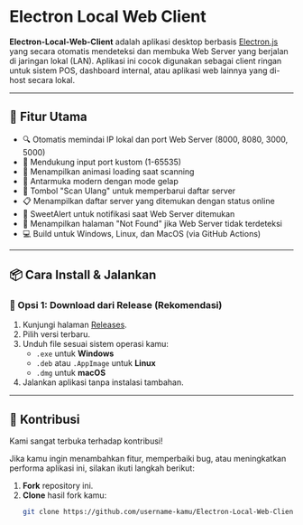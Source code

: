 # Electron Local Web Client

**Electron-Local-Web-Client** adalah aplikasi desktop berbasis [Electron.js](https://www.electronjs.org/) yang secara otomatis mendeteksi dan membuka Web Server yang berjalan di jaringan lokal (LAN). Aplikasi ini cocok digunakan sebagai client ringan untuk sistem POS, dashboard internal, atau aplikasi web lainnya yang di-host secara lokal.

---

## 🎯 Fitur Utama

- 🔍 Otomatis memindai IP lokal dan port Web Server (8000, 8080, 3000, 5000)
- 🎯 Mendukung input port kustom (1-65535)
- 📡 Menampilkan animasi loading saat scanning
- 🎨 Antarmuka modern dengan mode gelap
- 🔄 Tombol "Scan Ulang" untuk memperbarui daftar server
- 📋 Menampilkan daftar server yang ditemukan dengan status online
- 🎉 SweetAlert untuk notifikasi saat Web Server ditemukan
- 📂 Menampilkan halaman "Not Found" jika Web Server tidak terdeteksi
- 💻 Build untuk Windows, Linux, dan MacOS (via GitHub Actions)

---

## 📦 Cara Install & Jalankan

### 🔹 Opsi 1: Download dari Release (Rekomendasi)

1. Kunjungi halaman [Releases](https://github.com/Staryuu1/Electron-Local-Web-Client/releases).
2. Pilih versi terbaru.
3. Unduh file sesuai sistem operasi kamu:
   - `.exe` untuk **Windows**
   - `.deb` atau `.AppImage` untuk **Linux**
   - `.dmg` untuk **macOS**
4. Jalankan aplikasi tanpa instalasi tambahan.

---

## 🤝 Kontribusi

Kami sangat terbuka terhadap kontribusi!

Jika kamu ingin menambahkan fitur, memperbaiki bug, atau meningkatkan performa aplikasi ini, silakan ikuti langkah berikut:

1. **Fork** repository ini.
2. **Clone** hasil fork kamu:
   ```bash
   git clone https://github.com/username-kamu/Electron-Local-Web-Client.git
